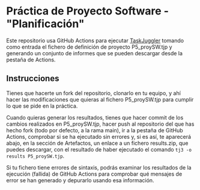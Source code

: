 # Práctica de Proyecto Software - "Planificación"

Este repositorio usa GitHub Actions para ejecutar [TaskJuggler](https://taskjuggler.org) tomando como entrada el fichero de definición de proyecto P5_proySW.tjp y generando un conjunto de informes que se pueden descargar desde la pestaña de Actions.

## Instrucciones

Tienes que hacerte un fork del repositorio, clonarlo en tu equipo, y ahí hacer las modificaciones que quieras al fichero P5_proySW.tjp para cumplir lo que se pide en la práctica.

Cuando quieras generar los resultados, tienes que hacer commit de los cambios realizados en P5_proySW.tjp, hacer push al repositorio del que has hecho fork (todo por defecto, a la rama main), ir a la pestaña de GitHub Actions, comprobar si se ha ejecutado sin errores y, si es así, te aparecerá abajo, en la sección de Artefactos, un enlace a un fichero results.zip, que puedes descargar, con el resultado de haber ejecutado el comando `tj3 -o results P5_proySW.tjp`.

Si tu fichero tiene errores de sintaxis, podrás examinar los resultados de la ejecución (fallida) de GitHub Actions para comprobar qué mensajes de error se han generado y depurarlo usando esa información.
